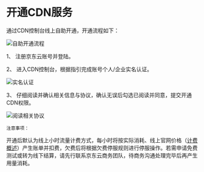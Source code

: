 # **开通CDN服务**

通过CDN控制台线上自助开通，开通流程如下：

![自助开通流程](https://github.com/jdcloudcom/cn/blob/cdn_20220222_api/image/CDN/自助开通流程.png)

1、	注册京东云账号并登陆。

2、	进入CDN控制台，根据指引完成账号个人/企业实名认证。

![实名认证](https://github.com/jdcloudcom/cn/blob/cdn_20220222_api/image/CDN/实名认证.jpg)

3、	仔细阅读并确认相关信息与协议，确认无误后勾选已阅读并同意，提交开通CDN权限。

![阅读相关协议](https://github.com/jdcloudcom/cn/blob/cdn_20220222_api/image/CDN/阅读相关协议.jpg)

`注意事项：`

开通后默认为线上小时流量计费方式，每小时将按实际消耗、线上官网价格（[计费概述](https://docs.jdcloud.com/cn/cdn/billing-overview)）产生账单并扣费，欠费后将根据欠费停服规则进行停服操作。若需申请免费测试或转为线下结算，请先行联系京东云商务团队，待商务沟通处理完毕后再产生用量消耗。
